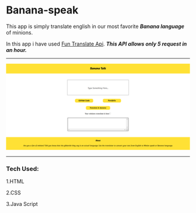 # Banana-speak

This app is simply translate english in  our most favorite ***Banana language*** of minions.

In this app i have used [Fun Translate Api](https://funtranslations.com/). ***This API allows only 5 request in an hour.***

---

![](https://github.com/Priyallohar/Banana-speak/blob/main/Capture.PNG)

---
### Tech Used: ###

1.HTML

2.CSS

3.Java Script
